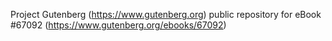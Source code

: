 Project Gutenberg (https://www.gutenberg.org) public repository for
eBook #67092 (https://www.gutenberg.org/ebooks/67092)
